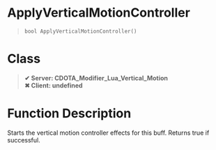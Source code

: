 # ApplyVerticalMotionController
> `bool ApplyVerticalMotionController()`
# Class
> __✔ Server: CDOTA_Modifier_Lua_Vertical_Motion__  
> __✖ Client: undefined__  
# Function Description
Starts the vertical motion controller effects for this buff.  Returns true if successful.
